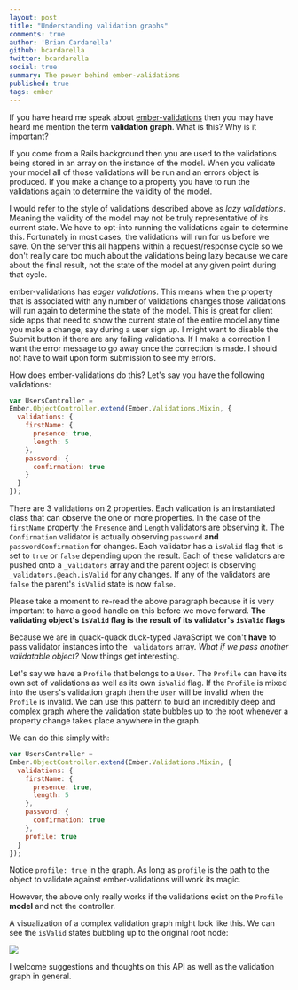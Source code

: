 ```yaml
---
layout: post
title: "Understanding validation graphs"
comments: true
author: 'Brian Cardarella'
github: bcardarella
twitter: bcardarella
social: true
summary: The power behind ember-validations
published: true
tags: ember
---
```


If you have heard me speak about
[ember-validations](https://github.com/dockyard/ember-validations) then
you may have heard me mention the term **validation graph**. What is
this? Why is it important?

If you come from a Rails background then you are used to the validations
being stored in an array on the instance of the model. When you validate
your model all of those validations will be run and an errors object is
produced. If you make a change to a property you have to run the
validations again to determine the validity of the model.

I would refer to the style of
validations described above as *lazy validations*. Meaning the
validity of the model may not be truly representative of its
current state. We have to opt-into running the validations again to
determine this. Fortunately in most cases, the validations will run for us
before we save. On the server this all happens within a request/response
cycle so we don't really care too much about the validations
being lazy because we care about the final result, not the state of the
model at any given point during that cycle.

ember-validations has *eager validations*. This means when the property
that is associated with any number of validations changes those
validations will run again to determine the state of the model. This is
great for client side apps that need to show the current state of the
entire model any time you make a change, say during a user sign up. I
might want to disable the Submit button if there are any failing
validations. If I make a correction I want the error message to go away
once the correction is made. I should not have to wait upon form
submission to see my errors.

How does ember-validations do this? Let's say you have the following
validations:

```javascript
var UsersController =
Ember.ObjectController.extend(Ember.Validations.Mixin, {
  validations: {
    firstName: {
      presence: true,
      length: 5
    },
    password: {
      confirmation: true
    }
  }
});
```

There are 3 validations on 2 properties. Each validation is an
instantiated class that can observe the one or more properties. In the
case of the `firstName` property the `Presence` and `Length` validators
are observing it. The `Confirmation` validator is actually
observing `password` **and** `passwordConfirmation` for changes. Each
validator has a `isValid` flag that is set to `true` or `false`
depending upon the result. Each of these validators are pushed onto a
`_validators` array and the parent object is observing
`_validators.@each.isValid` for any changes. If any of the validators
are `false` the parent's `isValid` state is now `false`.

Please take a moment to re-read the above paragraph because it is very
important to have a good handle on this before we move forward. **The
validating object's `isValid` flag is the result of its validator's
`isValid` flags**

Because we are in quack-quack duck-typed JavaScript we don't **have** to
pass validator instances into the `_validators` array. *What if we pass
another validatable object?* Now things get interesting.

Let's say we have a `Profile` that belongs to a `User`. The `Profile`
can have its own set of validations as well as its own `isValid` flag.
If the `Profile` is mixed into the `Users`'s validation graph then the
`User` will be invalid when the `Profile` is invalid. We can use this
pattern to buld an incredibly deep and complex graph where the validation
state bubbles up to the root whenever a property change takes place
anywhere in the graph.

We can do this simply with:

```javascript
var UsersController =
Ember.ObjectController.extend(Ember.Validations.Mixin, {
  validations: {
    firstName: {
      presence: true,
      length: 5
    },
    password: {
      confirmation: true
    },
    profile: true
  }
});
```

Notice `profile: true` in the graph. As long as `profile` is the path to
the object to validate against ember-validations will work its magic.

However, the above only really works if the validations exist on the
`Profile` **model** and not the controller.

A visualization of a complex validation graph might look like this. We
can see the `isValid` states bubbling up to the original root node:

<img style="width: auto" src="http://i.imgur.com/QP2sYWT.gif"/>

 I welcome suggestions and thoughts on this API as well as the validation graph in general.
